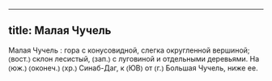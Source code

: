 
---
title: Малая Чучель
---
Малая Чучель
: гора с конусовидной, слегка округленной вершиной; ⦅вост.⦆ склон лесистый, ⦅зап.⦆ с луговиной и отдельными деревьями. На ⦅юж.⦆ ⦅оконеч.⦆ ⦅хр.⦆ Синаб-Даг, к ⦅ЮВ⦆ от ⦅г.⦆ Большая Чучель, ниже ее.
